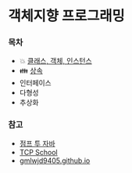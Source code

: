# 객체지향 프로그래밍

### 목차

- 💥 [클래스, 객체, 인스턴스](https://github.com/LeeJun1118/TIL/blob/main/java/oop/class_object_instance.md)
- 👪 [상속](https://github.com/LeeJun1118/TIL/blob/main/java/oop/inheritance.md)
- 인터페이스
- 다형성
- 추상화

### 참고

- [점프 투 자바](https://wikidocs.net/218)
- [TCP School](https://wikidocs.net/214)
- [gmlwjd9405.github.io](https://gmlwjd9405.github.io/2018/09/17/class-object-instance.html)
